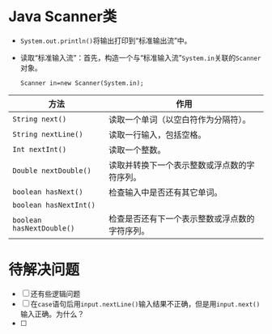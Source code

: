 # Java Scanner类

- `System.out.println()`将输出打印到“标准输出流”中。

- 读取“标准输入流”：首先，构造一个与“标准输入流”`System.in`关联的`Scanner`对象。

  `Scanner in=new Scanner(System.in); `

| 方法                      | 作用                                           |
| ------------------------- | ---------------------------------------------- |
| `String next()`           | 读取一个单词（以空白符作为分隔符）。           |
| `String nextLine()`       | 读取一行输入，包括空格。                       |
| `Int nextInt()`           | 读取一个整数。                                 |
| `Double nextDouble()`     | 读取并转换下一个表示整数或浮点数的字符序列。   |
| `boolean hasNext()`       | 检查输入中是否还有其它单词。                   |
| `boolean hasNextInt()`    |                                                |
| `boolean hasNextDouble()` | 检查是否还有下一个表示整数或浮点数的字符序列。 |

# 待解决问题

- [ ] 还有些逻辑问题
- [ ] 在`case`语句后用`input.nextLine()`输入结果不正确，但是用`input.next()`输入正确。为什么？
- [ ] 

